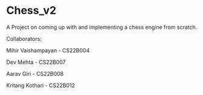 # Chess_v2
A Project on coming up with and implementing a chess engine from scratch.

Collaborators:

Mihir Vaishampayan - CS22B004

Dev Mehta - CS22B007

Aarav Giri - CS22B008

Kritang Kothari - CS22B012
